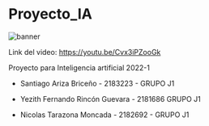 # Proyecto_IA

![banner](https://user-images.githubusercontent.com/79383106/190333369-e85352af-e4fb-4cdf-9833-beb89cb0faf1.png)

Link del video: https://youtu.be/Cvx3iPZooGk

Proyecto para Inteligencia artificial 2022-1

* Santiago Ariza Briceño - 2183223 - GRUPO J1

* Yezith Fernando Rincón Guevara - 2181686 GRUPO J1

* Nicolas Tarazona Moncada - 2182692 - GRUPO J1
